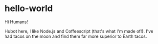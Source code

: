 # hello-world

Hi Humans!

Hubot here, I like Node.js and Coffeescript (that's what I'm made of!).
I've had tacos on the moon and find them far more superior to Earth tacos.
